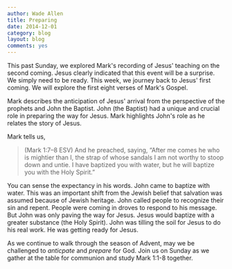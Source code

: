 ```yaml
---
author: Wade Allen
title: Preparing
date: 2014-12-01
category: blog
layout: blog
comments: yes
---
```


This past Sunday, we explored Mark's recording of Jesus' teaching on the second coming. Jesus clearly indicated that this event will be a surprise. We simply need to be ready. This week, we journey back to Jesus' first coming. We will explore the first eight verses of Mark's Gospel.

Mark describes the anticipation of Jesus' arrival from the perspective of the prophets and John the Baptist. John (the Baptist) had a unique and crucial role in preparing the way for Jesus. Mark highlights John's role as he relates the story of Jesus.

Mark tells us,

>(Mark 1:7–8 ESV) And he preached, saying, “After me comes he who is mightier than I, the strap of whose sandals I am not worthy to stoop down and untie. I have baptized you with water, but he will baptize you with the Holy Spirit.”

You can sense the expectancy in his words. John came to baptize with water. This was an important shift from the Jewish belief that salvation was assumed because of Jewish heritage. John called people to recognize their sin and repent. People were coming in droves to respond to his message. But John was only paving the way for Jesus. Jesus would baptize with a greater substance (the Holy Spirit). John was tilling the soil for Jesus to do his real work. He was getting ready for Jesus.

As we continue to walk through the season of Advent, may we be challenged to *anticpate* and *prepare* for God. Join us on Sunday as we gather at the table for communion and study Mark 1:1-8 together.
